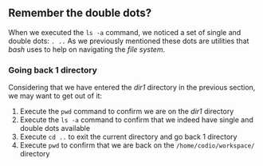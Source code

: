 ## Remember the double dots?

When we executed the `ls -a` command, we noticed a set of single and double dots: `. ..`
As we previously mentioned these dots are utilities that _bash_ uses to help on navigating the _file system_.

### Going back 1 directory

Considering that we have entered the _dir1_ directory in the previous section, we may want to get out of it:

1. Execute the `pwd` command to confirm we are on the _dir1_ directory
2. Execute the `ls -a` command to confirm that we indeed have single and double dots available
2. Execute `cd ..` to exit the current directory and go back 1 directory
3. Execute `pwd` to confirm that we are back on the `/home/codio/workspace/` directory